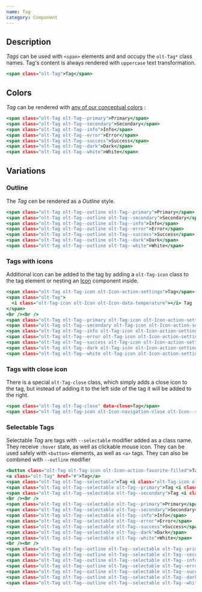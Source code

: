 ```yaml
---
name: Tag
category: Component
---
```


## Description

*Tags* can be used with `<span>` elements and and occupy the `olt-Tag*` class 
names. Tag's content is always rendered with `uppercase` text transformation.

```tag.html
<span class="olt-Tag">Tag</span>
```

## Colors

*Tag* can be rendered with 
[any of our conceptual colors](/#concepts-colors) :

```colors.html
<span class="olt-Tag olt-Tag--primary">Primary</span>
<span class="olt-Tag olt-Tag--secondary">Secondary</span>
<span class="olt-Tag olt-Tag--info">Info</span>
<span class="olt-Tag olt-Tag--error">Error</span>
<span class="olt-Tag olt-Tag--success">Success</span>
<span class="olt-Tag olt-Tag--dark">Dark</span>
<span class="olt-Tag olt-Tag--white">White</span>
```

## Variations

### Outline

The *Tag* cen be rendered as a *Outline* style.

```outline.html
<span class="olt-Tag olt-Tag--outline olt-Tag--primary">Primary</span>
<span class="olt-Tag olt-Tag--outline olt-Tag--secondary">Secondary</span>
<span class="olt-Tag olt-Tag--outline olt-Tag--info">Info</span>
<span class="olt-Tag olt-Tag--outline olt-Tag--error">Error</span>
<span class="olt-Tag olt-Tag--outline olt-Tag--success">Success</span>
<span class="olt-Tag olt-Tag--outline olt-Tag--dark">Dark</span>
<span class="olt-Tag olt-Tag--outline olt-Tag--white">White</span>
```

### Tags with icons

Additional icon can be added to the tag by adding a `olt-Tag-icon` class to
the tag element or nesting an [Icon](/#icon) component inside.

```icons.html
<span class="olt-Tag olt-Tag-icon olt-Icon-action-settings">Tag</span>
<span class="olt-Tag">
  <i class="olt-Tag-icon olt-Icon olt-Icon-data-temperature"></i> Tag
</span>
<br /><br />
<span class="olt-Tag olt-Tag--primary olt-Tag-icon olt-Icon-action-settings">Primary</span>
<span class="olt-Tag olt-Tag--secondary olt-Tag-icon olt-Icon-action-settings">Secondary</span>
<span class="olt-Tag olt-Tag--info olt-Tag-icon olt-Icon-action-settings">Info</span>
<span class="olt-Tag olt-Tag--error olt-Tag-icon olt-Icon-action-settings">Error</span>
<span class="olt-Tag olt-Tag--success olt-Tag-icon olt-Icon-action-settings">Success</span>
<span class="olt-Tag olt-Tag--dark olt-Tag-icon olt-Icon-action-settings">Dark</span>
<span class="olt-Tag olt-Tag--white olt-Tag-icon olt-Icon-action-settings">White</span>
```

### Tags with close icon

There is a special `olt-Tag-close` class, which simply adds a close icon
to the tag, but instead of adding it to the left side of the tag it will be
added to the right.

```close-icons.html
<span class="olt-Tag olt-Tag-close" data-close>Tag</span>
<span class="olt-Tag olt-Tag-icon olt-Icon-navigation-close olt-Icon--small">Tag</span>
```

### Selectable Tags

Selectable *Tag* are tags with `--selectable` modifier added as a class name.
They receive `:hover` state, as well as clickable mouse icon. They can be
used safely with `<button>` elements, as well as `<a>` tags. They can also be 
combined with `--outline` modifier

```selectable.html
<button class="olt-Tag olt-Tag-icon olt-Icon-action-favorite-filled">Tag</button>
<a class="olt-Tag" href="#">Tag</a>
<span class="olt-Tag olt-Tag--selectable">Tag <i class="olt-Tag-icon olt-Icon olt-Icon-navigation-close olt-Icon--small"></i></span>
<span class="olt-Tag olt-Tag--selectable olt-Tag--primary">Tag <i class="olt-Tag-icon olt-Icon olt-Icon-navigation-close olt-Icon--small"></i></span>
<span class="olt-Tag olt-Tag--selectable olt-Tag--secondary">Tag <i class="olt-Tag-icon olt-Icon olt-Icon-navigation-close olt-Icon--small"></i></span>
<br /><br />
<span class="olt-Tag olt-Tag--selectable olt-Tag--primary">Primary</span>
<span class="olt-Tag olt-Tag--selectable olt-Tag--secondary">Secondary</span>
<span class="olt-Tag olt-Tag--selectable olt-Tag--info">Info</span>
<span class="olt-Tag olt-Tag--selectable olt-Tag--error">Error</span>
<span class="olt-Tag olt-Tag--selectable olt-Tag--success">Success</span>
<span class="olt-Tag olt-Tag--selectable olt-Tag--dark">Dark</span>
<span class="olt-Tag olt-Tag--selectable olt-Tag--white">White</span>
<br /><br />
<span class="olt-Tag olt-Tag--outline olt-Tag--selectable olt-Tag--primary">Primary</span>
<span class="olt-Tag olt-Tag--outline olt-Tag--selectable olt-Tag--secondary">Secondary</span>
<span class="olt-Tag olt-Tag--outline olt-Tag--selectable olt-Tag--info">Info</span>
<span class="olt-Tag olt-Tag--outline olt-Tag--selectable olt-Tag--error">Error</span>
<span class="olt-Tag olt-Tag--outline olt-Tag--selectable olt-Tag--success">Success</span>
<span class="olt-Tag olt-Tag--outline olt-Tag--selectable olt-Tag--dark">Dark</span>
<span class="olt-Tag olt-Tag--outline olt-Tag--selectable olt-Tag--white">White</span>
```
